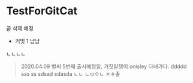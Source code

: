 # TestForGitCat
곧 삭제 예정
- 커밋 1
냠냠


ㄴㄴㄴㄴ
> 2020.04.09 벌써 5번째 출시예정일, 거짓말쟁이 onisley 다녀가다.
ddddd
sss
ss
sdsad
sdasda
ㄴㄴ
ㄴㅁㅇㄴ
ㅊㅎ촣

